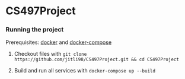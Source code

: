 # CS497Project

### Running the project

Prerequisites: [docker](https://docs.docker.com/engine/install/) and [docker-compose](https://docs.docker.com/compose/install/)

1. Checkout files with `git clone https://github.com/jitli98/CS497Project.git && cd CS497Project`

1. Build and run all services with `docker-compose up --build`
